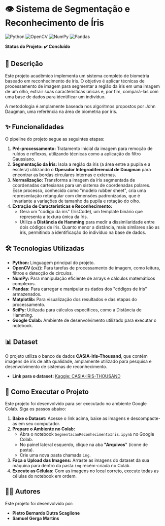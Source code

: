# 👁️ Sistema de Segmentação e Reconhecimento de Íris

![Python](https://img.shields.io/badge/Python-3776AB?style=for-the-badge&logo=python&logoColor=white)
![OpenCV](https://img.shields.io/badge/OpenCV-5C3EE8?style=for-the-badge&logo=opencv&logoColor=white)
![NumPy](https://img.shields.io/badge/NumPy-013243?style=for-the-badge&logo=numpy&logoColor=white)
![Pandas](https://img.shields.io/badge/Pandas-150458?style=for-the-badge&logo=pandas&logoColor=white)

**Status do Projeto: ✔️ Concluído**

## 📖 Descrição

Este projeto acadêmico implementa um sistema completo de biometria baseado em reconhecimento de íris. O objetivo é aplicar técnicas de processamento de imagem para segmentar a região da íris em uma imagem de um olho, extrair suas características únicas e, por fim, compará-las com uma base de dados para identificar um indivíduo.

A metodologia é amplamente baseada nos algoritmos propostos por John Daugman, uma referência na área de biometria por íris.

## ✨ Funcionalidades

O pipeline do projeto segue as seguintes etapas:

1.  **Pré-processamento:** Tratamento inicial da imagem para remoção de ruídos e reflexos, utilizando técnicas como a aplicação do filtro Gaussiano.
2.  **Segmentação da Íris:** Isola a região da íris (a área entre a pupila e a esclera) utilizando o **Operador Integrodiferencial de Daugman** para encontrar as bordas circulares internas e externas.
3.  **Normalização:** Transforma a imagem da íris segmentada de coordenadas cartesianas para um sistema de coordenadas polares. Esse processo, conhecido como "modelo rubber sheet", cria uma representação retangular com dimensões padronizadas, que é invariante a variações de tamanho da pupila e rotação do olho.
4.  **Extração de Características e Reconhecimento:**
    * Gera um "código da íris" (IrisCode), um template binário que representa a textura única da íris.
    * Utiliza a **Distância de Hamming** para medir a dissimilaridade entre dois códigos de íris. Quanto menor a distância, mais similares são as íris, permitindo a identificação do indivíduo na base de dados.

## 🛠️ Tecnologias Utilizadas

- **Python:** Linguagem principal do projeto.
- **OpenCV (`cv2`):** Para tarefas de processamento de imagem, como leitura, filtros e detecção de círculos.
- **NumPy:** Para manipulação eficiente de arrays e cálculos matemáticos complexos.
- **Pandas:** Para carregar e manipular os dados dos "códigos de íris" armazenados.
- **Matplotlib:** Para visualização dos resultados e das etapas do processamento.
- **SciPy:** Utilizada para cálculos específicos, como a Distância de Hamming.
- **Google Colab:** Ambiente de desenvolvimento utilizado para executar o notebook.

## 📊 Dataset

O projeto utiliza o banco de dados **CASIA-Iris-Thousand**, que contém imagens de íris de alta qualidade, amplamente utilizado para pesquisa e desenvolvimento de sistemas de reconhecimento.

- **Link para o dataset:** [Kaggle: CASIA-IRIS-THOUSAND](https://www.kaggle.com/datasets/sondosaabed/casia-iris-thousand/data)

## 🚀 Como Executar o Projeto

Este projeto foi desenvolvido para ser executado no ambiente Google Colab. Siga os passos abaixo:

1.  **Baixe o Dataset:** Acesse o link acima, baixe as imagens e descompacte-as em seu computador.
2.  **Prepare o Ambiente no Colab:**
    * Abra o notebook `SegmentacaoReconhecimentoIris.ipynb` no Google Colab.
    * No painel lateral esquerdo, clique na aba **"Arquivos"** (ícone de pasta).
    * Crie uma nova pasta chamada `img`.
3.  **Faça o Upload das Imagens:** Arraste as imagens do dataset da sua máquina para dentro da pasta `img` recém-criada no Colab.
4.  **Execute as Células:** Com as imagens no local correto, execute todas as células do notebook em ordem.

## 👨‍💻 Autores

Este projeto foi desenvolvido por:

- **Pietro Bernardo Dutra Scaglione**
- **Samuel Gerga Martins**
